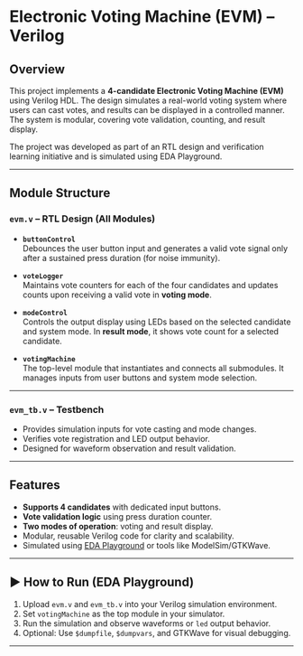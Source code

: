 # Electronic Voting Machine (EVM) – Verilog

## Overview
This project implements a **4-candidate Electronic Voting Machine (EVM)** using Verilog HDL. The design simulates a real-world voting system where users can cast votes, and results can be displayed in a controlled manner. The system is modular, covering vote validation, counting, and result display.

The project was developed as part of an RTL design and verification learning initiative and is simulated using EDA Playground.

---

## Module Structure

### `evm.v` – RTL Design (All Modules)
- **`buttonControl`**  
  Debounces the user button input and generates a valid vote signal only after a sustained press duration (for noise immunity).

- **`voteLogger`**  
  Maintains vote counters for each of the four candidates and updates counts upon receiving a valid vote in **voting mode**.

- **`modeControl`**  
  Controls the output display using LEDs based on the selected candidate and system mode. In **result mode**, it shows vote count for a selected candidate.

- **`votingMachine`**  
  The top-level module that instantiates and connects all submodules. It manages inputs from user buttons and system mode selection.

---

### `evm_tb.v` – Testbench
- Provides simulation inputs for vote casting and mode changes.
- Verifies vote registration and LED output behavior.
- Designed for waveform observation and result validation.

---

## Features
- **Supports 4 candidates** with dedicated input buttons.
- **Vote validation logic** using press duration counter.
- **Two modes of operation**: voting and result display.
- Modular, reusable Verilog code for clarity and scalability.
- Simulated using [EDA Playground](https://edaplayground.com) or tools like ModelSim/GTKWave.

---

## ▶️ How to Run (EDA Playground)
1. Upload `evm.v` and `evm_tb.v` into your Verilog simulation environment.
2. Set `votingMachine` as the top module in your simulator.
3. Run the simulation and observe waveforms or `led` output behavior.
4. Optional: Use `$dumpfile`, `$dumpvars`, and GTKWave for visual debugging.

---

